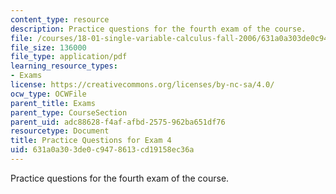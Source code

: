 ```yaml
---
content_type: resource
description: Practice questions for the fourth exam of the course.
file: /courses/18-01-single-variable-calculus-fall-2006/631a0a303de0c9478613cd19158ec36a_prexam4asol.pdf
file_size: 136000
file_type: application/pdf
learning_resource_types:
- Exams
license: https://creativecommons.org/licenses/by-nc-sa/4.0/
ocw_type: OCWFile
parent_title: Exams
parent_type: CourseSection
parent_uid: adc88628-f4af-afbd-2575-962ba651df76
resourcetype: Document
title: Practice Questions for Exam 4
uid: 631a0a30-3de0-c947-8613-cd19158ec36a
---
```

Practice questions for the fourth exam of the course.